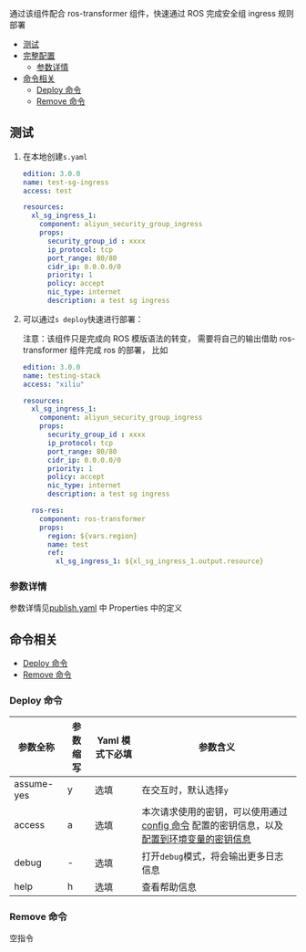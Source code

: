 通过该组件配合 ros-transformer 组件，快速通过 ROS 完成安全组 ingress 规则部署

- [测试](#测试)
- [完整配置](#完整配置)
  - [参数详情](#参数详情)
- [命令相关](#命令相关)
  - [Deploy 命令](#Deploy命令)
  - [Remove 命令](#Remove命令)

## 测试

1. 在本地创建`s.yaml`

    ```yaml
    edition: 3.0.0 
    name: test-sg-ingress
    access: test 

    resources:
      xl_sg_ingress_1: 
        component: aliyun_security_group_ingress
        props:
          security_group_id : xxxx
          ip_protocol: tcp
          port_range: 80/80
          cidr_ip: 0.0.0.0/0
          priority: 1
          policy: accept
          nic_type: internet
          description: a test sg ingress
    ```

2. 可以通过`s deploy`快速进行部署：

    注意：该组件只是完成向 ROS 模版语法的转变， 需要将自己的输出借助 ros-transformer 组件完成 ros 的部署， 比如

    ```yaml
    edition: 3.0.0
    name: testing-stack
    access: "xiliu"

    resources:
      xl_sg_ingress_1: 
        component: aliyun_security_group_ingress
        props:
          security_group_id : xxxx
          ip_protocol: tcp
          port_range: 80/80
          cidr_ip: 0.0.0.0/0
          priority: 1
          policy: accept
          nic_type: internet
          description: a test sg ingress

      ros-res:
        component: ros-transformer
        props:
          region: ${vars.region}
          name: test
          ref:
            xl_sg_ingress_1: ${xl_sg_ingress_1.output.resource}
    ```

### 参数详情

参数详情见[publish.yaml](publish.yaml) 中 Properties 中的定义

## 命令相关

- [Deploy 命令](#Deploy命令)
- [Remove 命令](#Remove命令)

### Deploy 命令


| 参数全称  |  参数缩写  | Yaml 模式下必填 | 参数含义|                                 
|-------|---------------------|---------------------|---------------------|
| assume-yes | y        | 选填            | 在交互时，默认选择`y`|
| access     | a        | 选填            | 本次请求使用的密钥，可以使用通过[config 命令](https://github.com/Serverless-Devs/Serverless-Devs/tree/master/docs/zh/command/config.md#config-add-命令) 配置的密钥信息，以及[配置到环境变量的密钥信息](https://github.com/Serverless-Devs/Serverless-Devs/tree/master/docs/zh/command/config.md#通过环境变量配置密钥信息) |
| debug      | -        | 选填            | 打开`debug`模式，将会输出更多日志信息|
| help       | h        | 选填            | 查看帮助信息|

### Remove 命令

空指令